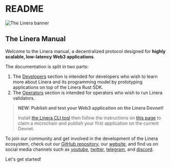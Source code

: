 # README

![The Linera banner](.gitbook/assets/Linera-Header\_1920x284px.svg)

## The Linera Manual

Welcome to the Linera manual, a decentralized protocol designed for **highly scalable, low-latency Web3 applications**.

The documentation is split in two parts:

1. The [Developers](developers.md) section is intended for developers who wish to learn more about Linera and its programming model by prototyping applications on top of the Linera Rust SDK.
2. The [Operators](operators.md) section is intended for operators who wish to run Linera validators.

> **NEW: Publish and test your Web3 application on the Linera Devnet!**
>
> Install [the Linera CLI tool](developers/getting\_started/installation.html#installing-from-cratesio) then follow the instructions on [this page](developers/getting\_started/hello\_linera.html#using-the-devnet) to claim a microchain and publish your first application on the current Devnet.

To join our community and get involved in the development of the Linera ecosystem, check out our [GitHub repository](https://github.com/linera-io/linera-protocol), our [website](https://linera.io), and find us on social media channels such as [youtube](https://www.youtube.com/@linera\_io), [twitter](https://twitter.com/linera\_io), [telegram](https://t.me/linera\_official), and [discord](https://discord.gg/linera).

Let's get started!
